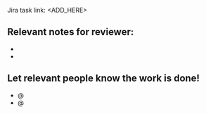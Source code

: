 Jira task link: <ADD_HERE>

## Relevant notes for reviewer:
- 
-

## Let relevant people know the work is done!
- @
- @ 
